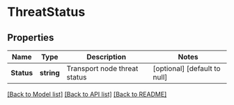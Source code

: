 # ThreatStatus

## Properties
Name | Type | Description | Notes
------------ | ------------- | ------------- | -------------
**Status** | **string** | Transport node threat status | [optional] [default to null]

[[Back to Model list]](../README.md#documentation-for-models) [[Back to API list]](../README.md#documentation-for-api-endpoints) [[Back to README]](../README.md)

